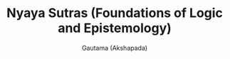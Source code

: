 ---
title: "Nyaya Sutras (Foundations of Logic and Epistemology)"
author: ["Gautama (Akshapada)"]
year: -200
language: ["Sanskrit", "English"]
genre: ["Philosophy", "Logic", "Classical Literature"]
description: "The Nyaya Sutras represent ancient India's foundational text on logic, epistemology, and methodology of inquiry, systematizing rational investigation through approximately 530 aphoristic sutras addressing valid knowledge sources, logical reasoning, debate methodology, and philosophical inquiry's proper conduct. Composed around 2nd century BCE by sage Gautama (Akshapada), this seminal work establishes Nyaya school's philosophical framework: four valid means of knowledge (perception, inference, comparison, testimony), theory of categories (sixteen padarthas including substance, quality, action, universal, particular), logical inference structure (five-membered syllogism), and debate taxonomy distinguishing genuine philosophical discussion from sophistry. Beyond technical logic, the Nyaya Sutras present comprehensive philosophical system addressing metaphysics, causation, God's existence, self's nature, and liberation through correct knowledge. The work profoundly influenced all subsequent Indian philosophy—Buddhist logicians engaged it critically developing alternative systems, Vedantins employed its methodologies, grammarians debated its categories—while demonstrating Indian philosophy's rigorous analytical tradition paralleling Greek logic yet developing distinctive approaches to reasoning, knowledge, and truth."
collections: ['philosophy', 'philosophy', 'classical-literature', 'ancient-wisdom', 'scholarly-translations']
sources:
  - name: "Internet Archive (Ganganatha Jha translation with Vatsyayana commentary)"
    url: "https://archive.org/details/nyayasutrasofgau00gauta"
    type: "other"
references:
  - name: "Wikipedia: Nyaya Sutras"
    url: "https://en.wikipedia.org/wiki/Nyaya_Sutras"
    type: "wikipedia"
  - name: "Wikipedia: Akshapada Gautama"
    url: "https://en.wikipedia.org/wiki/Ak%E1%B9%A3ap%C4%81da_Gautama"
    type: "wikipedia"
  - name: "Wikipedia: Nyaya"
    url: "https://en.wikipedia.org/wiki/Nyaya"
    type: "wikipedia"
  - name: "Wikipedia: Indian logic"
    url: "https://en.wikipedia.org/wiki/Indian_logic"
    type: "wikipedia"
  - name: "Open Library: Nyaya Sutras (Foundations of"
    url: "https://openlibrary.org/search?q=Nyaya+Sutras+Foundations+of+Logic+and+Gautama+Akshapada"
    type: "other"
featured: false
publishDate: 2025-10-30
tags: ['classical-literature', 'philosophy']
---